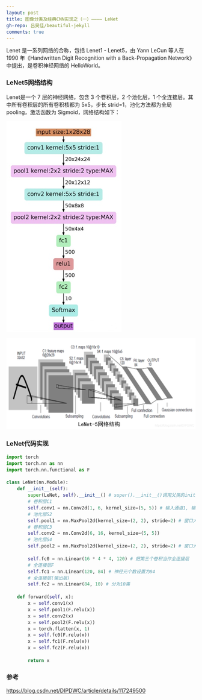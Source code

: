 ```yaml
---
layout: post
title: 图像分类及经典CNN实现之（一）———— LeNet
gh-repo: 吕昊佳/beautiful-jekyll
comments: true
---
```


Lenet 是一系列网络的合称，包括 Lenet1 - Lenet5，由 Yann LeCun 等人在 1990 年《Handwritten Digit Recognition with a Back-Propagation Network》中提出，是卷积神经网络的 HelloWorld。
### LeNet5网络结构
Lenet是一个 7 层的神经网络，包含 3 个卷积层，2 个池化层，1 个全连接层。其中所有卷积层的所有卷积核都为 5x5，步长 strid=1，池化方法都为全局 pooling，激活函数为 Sigmoid，网络结构如下：

![Crepe](/assets/img/LeNet网络结构1.png)

![Crepe](/assets/img/LeNet网络结构2.jpg)

### LeNet代码实现
```python
import torch
import torch.nn as nn
import torch.nn.functional as F

class LeNet(nn.Module):
    def __init__(self):
        super(LeNet, self).__init__() # super().__init__()调用父类的init方法
        # 卷积层C1
        self.conv1 = nn.Conv2d(1, 6, kernel_size=(5, 5)) # 输入通道1, 输出通道6, 卷积核大小为5x5
        # 池化层S2
        self.pool1 = nn.MaxPool2d(kernel_size=(2, 2), stride=2) # 窗口大小2x2, 输入与输出通道均为6
        # 卷积层C3
        self.conv2 = nn.Conv2d(6, 16, kernel_size=(5, 5))
        # 池化层S4
        self.pool2 = nn.MaxPool2d(kernel_size=(2, 2), stride=2) # 窗口大小2x2, 输入与输出通道均为16
        
        self.fc0 = nn.Linear(16 * 4 * 4, 120) # 把第三个卷积当作全连接层
        # 全连接层F
        self.fc1 = nn.Linear(120, 84) # 神经元个数设置为84
        # 全连接层(输出层)
        self.fc2 = nn.Linear(84, 10) # 分为10类

    def forward(self, x):
        x = self.conv1(x)
        x = self.pool1(F.relu(x))
        x = self.conv2(x)
        x = self.pool2(F.relu(x))
        x = torch.flatten(x, 1)
        x = self.fc0(F.relu(x))
        x = self.fc1(F.relu(x))
        x = self.fc2(F.relu(x))
        
        return x
```

### 参考
https://blog.csdn.net/DIPDWC/article/details/117249500
